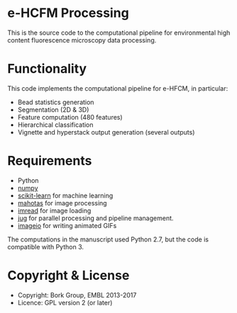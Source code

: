 # e-HCFM Processing

This is the source code to the computational pipeline for environmental high
content fluorescence microscopy data processing.

# Functionality

This code implements the computational pipeline for e-HFCM, in particular:

- Bead statistics generation
- Segmentation (2D & 3D)
- Feature computation (480 features)
- Hierarchical classification
- Vignette and hyperstack output generation (several outputs)

# Requirements

- Python
- [numpy](https://http://www.numpy.org/)
- [scikit-learn](http://scikit-learn.org/) for machine learning
- [mahotas](https://mahotas.rtfd.io/) for image processing
- [imread](https://http://imread.rtfd.io/) for image loading
- [jug](https://jug.readthedocs.io/) for parallel processing and pipeline
  management.
- [imageio](https://https://imageio.github.io) for writing animated GIFs

The computations in the manuscript used Python 2.7, but the code is compatible
with Python 3.

# Copyright & License

- Copyright: Bork Group, EMBL 2013-2017
- Licence: GPL version 2 (or later)

